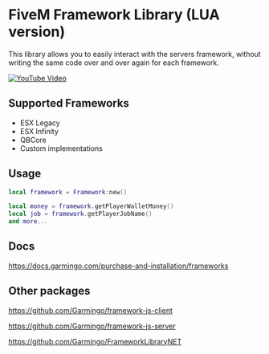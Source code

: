 # FiveM Framework Library (LUA version)
This library allows you to easily interact with the servers framework, without writing the same code over and over again for each framework.

[![YouTube Video](https://img.youtube.com/vi/jGhmhYDtU8g/0.jpg)](https://www.youtube.com/watch?v=jGhmhYDtU8g)

## Supported Frameworks
 * ESX Legacy
 * ESX Infinity
 * QBCore
 * Custom implementations

## Usage
```lua
local framework = Framework:new()

local money = framework.getPlayerWalletMoney()
local job = framework.getPlayerJobName()
and more...
```

## Docs
https://docs.garmingo.com/purchase-and-installation/frameworks

## Other packages

https://github.com/Garmingo/framework-js-client

https://github.com/Garmingo/framework-js-server

https://github.com/Garmingo/FrameworkLibraryNET
